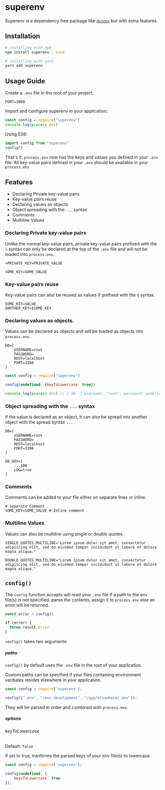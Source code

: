 # superenv
Superenv is a dependency free package like [`dotenv`](https://www.npmjs.com/package/dotenv) but with extra features.

## Installation

```bash
# installing with npm
npm install superenv --save
```

```bash
# installing with yarn
yarn add superenv
```

## Usage Guide

Create a `.env` file in the root of your project.
```dosini
PORT=3000
```

Import and configure superenv in your application:

```javascript
const config = require("superenv")
console.log(process.env)
```

Using ES6:

```javascript
import config from "superenv"
config()
```

That's it. `process.env` now has the keys and values you defined in your `.env` file:
All key-value pairs defined in your `.env` should be available in your `process.env`

## Features
* Declaring Private key-value pairs
* Key-value pairs reuse
* Declaring values as objects
* Object spreading with the `...` syntax
* Comments
* Multiline Values

### Declaring Private key-value pairs

Unlike the normal key-value pairs, private key-value pairs prefixed with the `>` syntax can only be declared at the top of the `.env` file and will not be loaded into `process.env`.

```dosini
>PRIVATE_KEY=PRIVATE_VALUE

SOME_KEY=SOME_VALUE
```

### Key-value pairs reuse

Key-value pairs can also be reused as values if prefixed with the `$` syntax.

```dosini
SOME_KEY=VALUE
ANOTHER_KEY=$SOME_KEY
```

### Declaring values as objects.

Values can be declared as objects and will be loaded as objects into `process.env`. 

```dosini
DB=[
    USERNAME=root
    PASSWORD=
    HOST=localhost
    PORT=3306
]
```

```js
const config = require("superenv")

config(undefined, {keyToLowercase: true}) 

console.log(process.env) // { db: { username: "root", password: undefined, host: "localhost", port: "3306" }}
```

### Object spreading with the `...` syntax

If the value is declared as an object, it can also be spread into another object with the spread syntax `...`

```dosini
DB=[
    USERNAME=root
    PASSWORD=
    HOST=localhost
    PORT=3306
]

DB_DEV=[
    ...$DB
    LOG=true
]
```

### Comments

Comments can be added to your file either on separate lines or inline:
```dosini
# Seperate Comment
SOME_KEY=SOME_VALUE # Inline comment
```

### Multiline Values
Values can also be multiline using single or double quotes.

```dosini
SINGLE_QUOTES_MULTILINE='Lorem ipsum dolor sit amet, consectetur adipiscing elit, sed do eiusmod tempor incididunt ut labore et dolore magna aliqua.'

DOUBLE_QUOTES_MULTILINE="Lorem ipsum dolor sit amet, consectetur adipiscing elit, sed do eiusmod tempor incididunt ut labore et dolore magna aliqua."
```

## `config()`

The `config` function accepts will read your `.env` file if a path to the env file(s) is not specified, parse the contents, assign it to
`process.env` else an error will be returned.

```js
const error = config()

if (error) {
  throw result.error
}
```

`config()` takes two arguments:

##### paths

`config()` by default uses the `.env` file in the root of your application.

Custom paths can be specified if your files containing environment varibales resides elsewhere in your application.

```js
const config = require('superenv');

config([".env", ".env.development", "/app/elsewhere/.env"]);
```

They will be parsed in order and combined with `process.env`.



##### options

###### keyToLowercase


Default: `false`

If set to true, tranforms the parsed keys of your env file(s) to lowercase.

```js
const config = require('superenv');

config(undefined, {
    keysToLowercase: true
});
```
